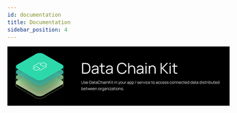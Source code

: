 ```yaml
---
id: documentation
title: Documentation
sidebar_position: 4
---
```


![Datachain kit banner](../../../static/img/doc-datachain_header-minified.png)
